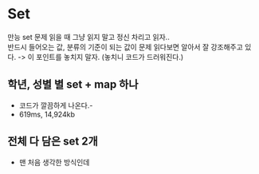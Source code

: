 # Set
만능 set
문제 읽을 때 그냥 읽지 말고 정신 차리고 읽자..<br/>
반드시 들어오는 값, 분류의 기준이 되는 값이 문제 읽다보면 알아서 잘 강조해주고 있다.
-> 이 포인트를 놓치지 말자. (놓치니 코드가 드러워진다.)

## 학년, 성별 별 set + map 하나
- 코드가 깔끔하게 나온다.-
- 619ms, 14,924kb



## 전체 다 담은 set 2개
- 맨 처음 생각한 방식인데 
